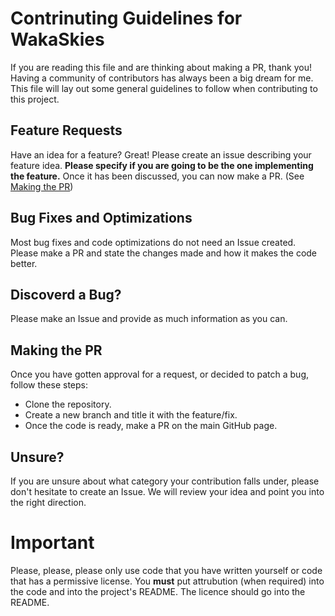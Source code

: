 # Contrinuting Guidelines for WakaSkies
If you are reading this file and are thinking about making a PR, thank you! Having a community of contributors has always been a big dream for me.
This file will lay out some general guidelines to follow when contributing to this project.

## Feature Requests
Have an idea for a feature? Great! Please create an issue describing your feature idea. **Please specify if you are going to be the one implementing the feature.**
Once it has been discussed, you can now make a PR. (See [Making the PR](#making-the-pr))

## Bug Fixes and Optimizations
Most bug fixes and code optimizations do not need an Issue created. Please make a PR and state the changes made and how it makes the code better.

## Discoverd a Bug?
Please make an Issue and provide as much information as you can.

## Making the PR
Once you have gotten approval for a request, or decided to patch a bug, follow these steps:
- Clone the repository.
- Create a new branch and title it with the feature/fix.
- Once the code is ready, make a PR on the main GitHub page.

## Unsure?
If you are unsure about what category your contribution falls under, please don't hesitate to create an Issue.
We will review your idea and point you into the right direction.

# Important
Please, please, please only use code that you have written yourself or code that has a permissive license. 
You **must** put attrubution (when required) into the code and into the project's README. The licence should go into the README.
